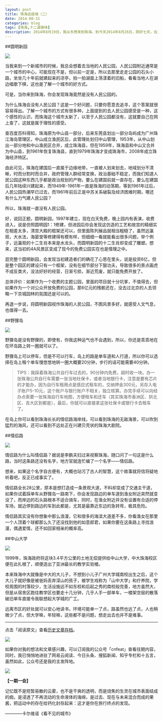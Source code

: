 ```yaml
---
layout: post
title: 珠海这座城（二）
date: 2014-08-31
categories: blog
tags: [珠海,十二道锋味]
description: 2014年8月19日，我从东莞来到珠海，到今天2014年8月26日，刚好七天，在这七天里，我陆陆续续逛了珠海不少地方，这篇文章算是我对珠海的最初印象。
---
```


##圆明新园

![](http://cnfeat.qiniudn.com/494303118.jpg)

当我来到一个新城市的时候，我总会想着去当地的人民公园，人民公园附近通常是一个城市的中心，可能现在不是，但以前一定是，所以去那里走走公园的石头小路，坐坐几十年前就建起来的凉亭，拍一拍湖面上荡漾着的旧船，看看当地人在湖边唱歌下棋，这也是了解一个城市的好方式。

可是，当你来到珠海，你会发现珠海竟然是没有人民公园的。

为什么珠海会没有人民公园？这是一个好问题，只要你愿意去追寻，这个答案就很容易得出。了解一个城市的方式有很多种，上面提到的去人民公园感受是一种，这个感性的认识，而珠海这个城市太新了，以至于人民公园都没有，这就要自己在网上查了，这就是属于理性的感受。

查百度百科得知，珠海原为中山县一部分，后来东莞县划出一部分岛屿成为广州珠江海岛管理区，中山成立渔民区后，此管理处划归中山管理，1953年，从中山划出一部分地和中山渔民区合并，成立珠海县，但在1959年，珠海县和中山又合并为中山县，到1961年恢复珠海县，直到1979年珠海才变成珠海市，2008年成立珠海经济特区。

由此可见，珠海在建国后一直属于边缘地带，一直被人划来划去，地域划分不清晰，时而分割时而合并，政府管理人群经常变换，政治基础不稳定，而我们知道人民公园这种东西几乎都是政治规划的产物，要么在建国前就一直存在，要么在建国后几年陆续兴建起来，而1949年-1961年一直是珠海的动荡期，等到1961年过后，人民公园热潮早已过去，而1961年前后正是中苏关系破裂及经济困难时期，哪还有什么力气建人民公园？

所以，珠海就一直没有人民公园。

好，说回正题，圆明新园，1997年建立，现在白天免费，晚上园内有表演，收费进入，说是仿照圆明园1：1修建，但进园后你会发现这仿造的工艺和故宫的精细实在相差太多，清宫大殿的框架还可以，但里面陈列展品就相当粗糙了，虽然远瀛观，大水法，海晏堂等修建得有模有样，但细细一看就能看出很多问题，举个例子，远瀛观的十二生肖本来是水龙头，而圆明新园的十二生肖却变成了雕塑。想来，这当初的4A风景区变成了现今的免费公园实在也是情理之中。

逛完整个圆明新园，会发现当初建造者们的确花了心思在里头，说是投资6亿，但是整个园区的建设只有一个框架，没有在细节部分下狠功夫，导致很多的景点画虎不成反类犬，没法好好的经营，日渐亏损，渐近荒废，就只能免费开放了。

总体评价：如果作为一个收费的主题公园，里面的项目就十分坑爹，不值得去，但如果作为一个对公众开放免费的公园，那6亿元的残骸还在，没去过北京的人去领略一下京城园林的氛围还是可以的。

再退一步说，将圆明新园视作珠海的人民公园，不图风景多好，就感受人文气息，也值得一去。

##野狸岛

![](http://cnfeat.qiniudn.com/1860535657.jpg)

野狸岛是没有野狸的，即使有，你我这种运气也不会遇到，所以，你还是乖乖地在在环岛路上转一圈就可以了。

野狸岛上可以停车，但是不可以行车，岛上的路是单车道和人行道，所以你可以选择在岛上租个单车慢悠悠地转一圈大概要20分钟，步行的话可能需要40分钟。

>TIPS：我踩着珠海公共自行车过去的，90分钟内免费，超时收一块。办一张珠海公共自行车需要一张当地社保卡，或者当地银行卡，注意是要有芯片的才能办，因为自行车租用点是感应式租车的，交纳押金300元，另存入电子账户5-10元，这个账户与银行账户不相关，独立核算。办完手续可以向经办点索要一张珠海自行车地图，方便租车和还车（其实珠海市香洲区、拱北区、吉大区到都是），最后，你就可以直接拿这张社保卡或银行卡去租车了。

在岛上你可以看到珠海长长的情侣路海岸线，可以看到珠海的无敌海景，可以吹到猛烈的海风，还可以看到不远处正在兴建贝壳状的珠海大剧院。

##情侣路

![](http://cnfeat.qiniudn.com/8258467.jpg)

情侣路为什么叫情侣路？据说是李鹏夫妇过来视察珠海，随口问了一句这是什么路，当时这条路还没有名字，地方官就连忙编了一个名字——情侣路。

想来，如果这个名字自古便有，大概也玷污了古人的智慧，这个故事就将信将疑地听着吧，反正已成事实了。

情侣路全长28公里，原本是想打造成一条景观大道，不料却变成了交通主干道，如果你试着踩单车从野狸岛一路南下，你会发现路边的单车道到渔女附近突然就变没了，而岸边的石头路根本不适合骑车，同时，在渔女附近并没有设置有合适的停车场，就近停到路边的车到此都是，尤其是最靠近东边的急转弯，极其危险。

情侣路其实没有你想象中那么浪漫，它和很多的海滨大道差不多，你看渔女在那里一个人顶着个球都那么久了还没找到他的如意郎君，如果你要在这条路上寻找浪漫，偶遇爱情，还不如回家相亲的概率高。

##中山大学

![](http://cnfeat.qiniudn.com/1847311290.jpg)

1999年，珠海政府将这块3.4平方公里的土地无偿提供给中山大学，中大珠海校区便在此扎根了，顺便造出了亚洲最长的教学实验楼。

本来珠海中大就像是中大的大儿子，不想到小儿子广州大学城南校出生之后，这个大儿子就好像是被爸妈丢弃深山的孩子，被学生戏称为「山中大学」和疗养院，学校周围的村落较少，生活设施远不如东校和后起之秀的南校般完善，地方虽然大，但是从宿舍区跑往教学区也要走十几分钟，几乎人手一部单车，一楼架空层的散落破旧单车直接令我联想起大学城的广工。

远离市区的好处就可以安心地读书，环境可能单一了点，路虽然也远了点，人也稍微少了点，但大学嘛，年轻嘛，这些都不是问题，想走出去也并不是难事。

----

点击「阅读原文」查看[历史文章存档](http://xiaoyan.work)。

![](http://cnfeat.qiniudn.com/mHDSX.png)

如果你对我的想法和文章感兴趣，可以订阅我的公众号「cnfeat」查看往期内容，同时，我已悄悄地进驻了网易云阅读、今日头条、搜狐新闻、知乎专栏和十五言，虽然如此，公众号还是我的主发阵地。

![](http://cnfeat.qiniudn.com/im%20000.png)


**【一期一会】**

记忆既不是短暂易散的云雾，也不是干爽的透明，而是烧焦的生灵在城市表面结成的痂，是浸透了不再流动的生命液体的海绵，是过去、现在与未来混合而成的果酱，把运动中的存在给钙化封存起来：这才是你在旅行终点的发现。

————卡尔维诺《看不见的城市》

















